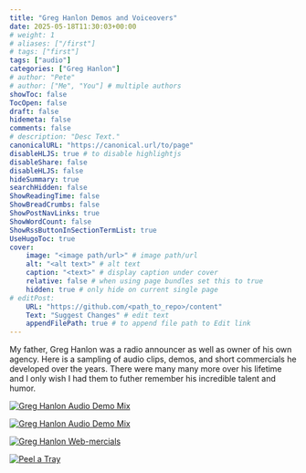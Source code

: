 ```yaml
---
title: "Greg Hanlon Demos and Voiceovers"
date: 2025-05-18T11:30:03+00:00
# weight: 1
# aliases: ["/first"]
# tags: ["first"]
tags: ["audio"]
categories: ["Greg Hanlon"]
# author: "Pete"
# author: ["Me", "You"] # multiple authors
showToc: false
TocOpen: false
draft: false
hidemeta: false
comments: false
# description: "Desc Text."
canonicalURL: "https://canonical.url/to/page"
disableHLJS: true # to disable highlightjs
disableShare: false
disableHLJS: false
hideSummary: true
searchHidden: false
ShowReadingTime: false
ShowBreadCrumbs: false
ShowPostNavLinks: true
ShowWordCount: false
ShowRssButtonInSectionTermList: true
UseHugoToc: true
cover:
    image: "<image path/url>" # image path/url
    alt: "<alt text>" # alt text
    caption: "<text>" # display caption under cover
    relative: false # when using page bundles set this to true
    hidden: true # only hide on current single page
# editPost:
    URL: "https://github.com/<path_to_repo>/content"
    Text: "Suggest Changes" # edit text
    appendFilePath: true # to append file path to Edit link
---
```


My father, Greg Hanlon was a radio announcer as well as owner of his own agency. Here is a sampling of audio clips, demos, and short commercials he developed over the years. There were many many more over his lifetime and I only wish I had them to futher remember his incredible talent and humor. 

[![Greg Hanlon Audio Demo Mix](https://img.youtube.com/vi/vR9xVcTc4yM/0.jpg)](https://www.youtube.com/watch?v=vR9xVcTc4yM "Greg Hanlon Audio Demo Mix")

[![Greg Hanlon Audio Demo Mix](https://img.youtube.com/vi/1vYUKcIREx8/0.jpg)](https://www.youtube.com/watch?v=1vYUKcIREx8 "Greg Hanlon Audio Demo - You Pay We Pay")

[![Greg Hanlon Web-mercials](https://img.youtube.com/vi/pYdwVwJ0mhQ/0.jpg)](https://www.youtube.com/watch?v=pYdwVwJ0mhQ "Greg Hanlon Web-mercials")

[![Peel a Tray](https://img.youtube.com/vi/bZjB-56i6qA/0.jpg)](https://www.youtube.com/watch?v=bZjB-56i6qA "Peel a Tray")


